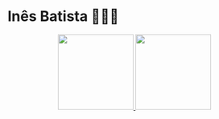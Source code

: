 <h1>Inês Batista 👩🏻‍💻</h1>
<div align="center">
  <a href="https://github.com/InesBatista74">
  <img height="150em" src="https://github-readme-stats.vercel.app/api/top-langs?username=inesbatista74&show_icons=true&locale=en&layout=compact"/>
  <img height="150em" src="https://github-readme-stats.vercel.app/api?username=inesbatista74&show_icons=true&locale=en"/>
  <!--<img height="200em" src="https://external-content.duckduckgo.com/iu/?u=https%3A%2F%2Fmedia.giphy.com%2Fmedia%2FJIX9t2j0ZTN9S%2Fgiphy.gif&f=1&nofb=1&ipt=e608b8af2833dbc98b9eb2c8a99e14edec61f530029c99250ada2a2bb323c135&ipo=images"/> -->
</div>

